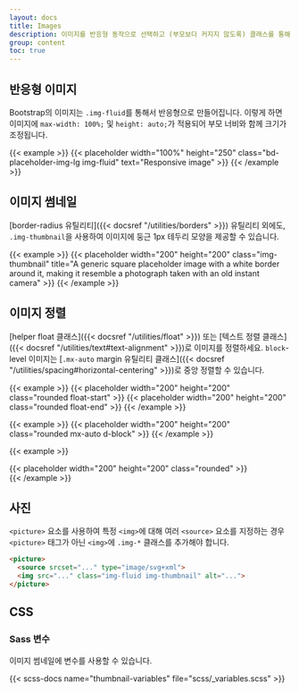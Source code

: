 ```yaml
---
layout: docs
title: Images
description: 이미지를 반응형 동작으로 선택하고 (부모보다 커지지 않도록) 클래스를 통해 경량 스타일을 추가하는 문서 및 예시입니다.
group: content
toc: true
---
```


## 반응형 이미지

Bootstrap의 이미지는 `.img-fluid`를 통해서 반응형으로 만들어집니다. 이렇게 하면 이미지에 `max-width: 100%;` 및 `height: auto;`가 적용되어 부모 너비와 함께 크기가 조정됩니다.

{{< example >}}
{{< placeholder width="100%" height="250" class="bd-placeholder-img-lg img-fluid" text="Responsive image" >}}
{{< /example >}}

## 이미지 썸네일

[border-radius 유틸리티]({{< docsref "/utilities/borders" >}}) 유틸리티 외에도, `.img-thumbnail`을 사용하여 이미지에 둥근 1px 테두리 모양을 제공할 수 있습니다.

{{< example >}}
{{< placeholder width="200" height="200" class="img-thumbnail" title="A generic square placeholder image with a white border around it, making it resemble a photograph taken with an old instant camera" >}}
{{< /example >}}

## 이미지 정렬

[helper float 클래스]({{< docsref "/utilities/float" >}}) 또는 [텍스트 정렬 클래스]({{< docsref "/utilities/text#text-alignment" >}})로 이미지를 정렬하세요. `block`-level 이미지는 [`.mx-auto` margin 유틸리티 클래스]({{< docsref "/utilities/spacing#horizontal-centering" >}})로 중앙 정렬할 수 있습니다.

{{< example >}}
{{< placeholder width="200" height="200" class="rounded float-start" >}}
{{< placeholder width="200" height="200" class="rounded float-end" >}}
{{< /example >}}


{{< example >}}
{{< placeholder width="200" height="200" class="rounded mx-auto d-block" >}}
{{< /example >}}

{{< example >}}
<div class="text-center">
  {{< placeholder width="200" height="200" class="rounded" >}}
</div>
{{< /example >}}


## 사진

`<picture>` 요소를 사용하여 특정 `<img>`에 대해 여러 `<source>` 요소를 지정하는 경우 `<picture>` 태그가 아닌 `<img>`에 `.img-*` 클래스를 추가해야 합니다.

```html
<picture>
  <source srcset="..." type="image/svg+xml">
  <img src="..." class="img-fluid img-thumbnail" alt="...">
</picture>
```

## CSS

### Sass 변수

이미지 썸네일에 변수를 사용할 수 있습니다.

{{< scss-docs name="thumbnail-variables" file="scss/_variables.scss" >}}
